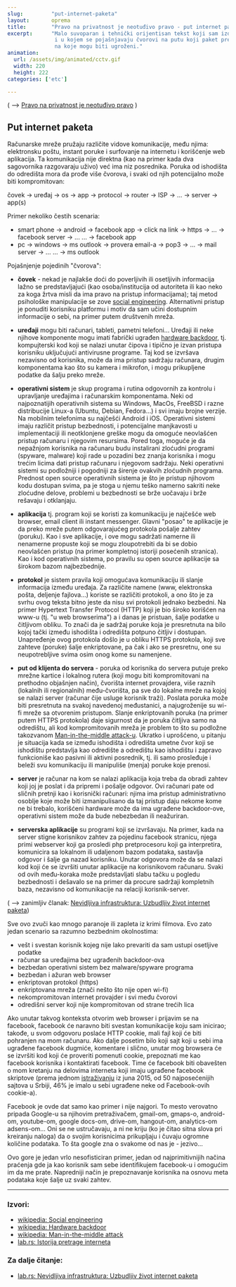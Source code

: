 ```yaml
---
slug:         "put-internet-paketa"
layout:       oprema
title:        "Pravo na privatnost je neotuđivo pravo - put internet paketa"
excerpt:      "Malo suvoparan i tehnički orijentisan tekst koji sam izdvojio iz članka 'Pravo na privatnost je neotuđivo pravo'
               i u kojem se pojašnjavaju čvorovi na putu koji paket pređe od ishodišta do odredišta i nazad, kao i načini
               na koje mogu biti ugroženi."
animation:
  url: /assets/img/animated/cctv.gif
  width: 220
  height: 222
categories: ['etc']

---
```


( -->  <a title="Pravo na privatnost je neotuđivo pravo" href="/etc/privatnost-kao-neotudjivo-pravo/">Pravo na privatnost je neotuđivo pravo</a> )

## Put internet paketa

Računarske mreže pružaju različite vidove komunikacije, među njima: elektronsku poštu, instant poruke i surfovanje na 
internetu i korišćenje web aplikacija. Ta komunikacija nije direktna (kao na primer kada dva sagovornika razgovaraju uživo)
već ima niz posrednika. Poruka od ishodišta do odredišta mora da prođe više čvorova, i svaki od njih potencijalno može 
biti kompromitovan:

čovek -> uređaj -> os -> app -> protocol -> router -> ISP -> ... -> server -> app(s)  

Primer nekoliko čestih scenaria:

- smart phone -> android -> facebook app -> click na link -> https -> ... -> facebook server -> ... ... -> facebook app
- pc -> windows -> ms outlook -> provera email-a -> pop3 -> ... -> mail server -> ... ... -> ms outlook

Pojašnjenje pojedinih "čvorova":

- **čovek** - nekad je najlakše doći do poverljivih ili osetljivih informacija lažno se predstavljajući (kao osoba/institucija 
od autoriteta ili kao neko za koga žrtva misli da ima pravo na pristup informacijama); taj metod psihološke manipulacije
se zove <a class="external" href="https://en.wikipedia.org/wiki/Social_engineering_(security)">social engineering</a>. 
Alternativni pristup je ponuditi korisniku platformu i motiv da sam učini dostupnim informacije o sebi, na primer putem
društvenih mreža.

- **uređaji** mogu biti računari, tableti, pametni telefoni... Uređaji ili neke njihove komponente mogu imati fabrički 
ugrađen <a class="external" href="https://en.wikipedia.org/wiki/Hardware_backdoor">hardware backdoor</a>, tj. kompujterski
kod koji se nalazi unutar čipova i tipično je izvan pristupa korisniku uključujući antivirusne programe. Taj kod se 
izvršava nezavisno od korisnika, može da ima pristup sadržaju računara, drugim komponentama kao što su kamera i mikrofon,
i mogu prikupljene podatke da šalju preko mreže.

- **operativni sistem** je skup programa i rutina odgovornih za kontrolu i upravljanje uređajima i računarskim komponentama.
Neki od najpoznatijih operativnih sistema su Windows, MacOs, FreeBSD i razne distribucije Linux-a (Ubuntu, Debian, Fedora...)
i svi imaju brojne verzije. Na mobilnim telefonima su najčešći Android i iOS. 
Operativni sistemi imaju različit pristup
bezbednosti, i potencijalne manjkavosti u implementaciji ili neotklonjene greške mogu da omoguće neovlašćen pristup 
računaru i njegovim resursima. Pored toga, moguće je da nepažnjom korisnika na računaru budu instalirani zloćudni programi
(spyware, malware) koji rade u pozadini bez znanja korisnika i mogu trećim licima dati pristup računaru i njegovom sadržaju.
Neki operativni sistemi su podložniji i pogodniji za širenje ovakvih zloćudnih programa. Prednost open source operativnih
sistema je što je pristup njihovom kodu dostupan svima, pa je stoga u njemu teško namerno sakriti neke zloćudne delove,
problemi u bezbednosti se brže uočavaju i brže rešavaju i otklanjaju.  

- **aplikacija** tj. program koji se koristi za komunikaciju je najčešće web browser, email client ili instant messenger.
Glavni "posao" te aplikacije je da preko mreže putem odgovarajućeg protokola pošalje zahtev (poruku). Kao i sve aplikacije,
i ove mogu sadržati namerne ili nenamerne propuste koji se mogu zloupotrebiti da bi se dobio neovlašćen pristup (na primer
kompletnoj istoriji posećenih stranica). Kao i kod operativnih sistema, po pravilu su open source aplikacije sa širokom 
bazom najbezbednije.

- **protokol** je sistem pravila koji omogućava komunikaciju ili slanje informacija između uređaja. Za različite namene
(www, elektronska pošta, deljenje fajlova...) koriste se različiti protokoli, a ono što je za svrhu ovog teksta bitno 
jeste da nisu svi protokoli jednako bezbedni. Na primer Hypertext Transfer Protocol (HTTP) koji je bio široko korišćen
na www-u (tj. "u web browserima") a i danas je pristuan, šalje podatke u čitljivom obliku. To znači da je sadržaj poruke
koja je presretnuta na bilo kojoj tački između ishodišta i odredišta potpuno čitljiv i dostupan. Unapređenje ovog protokola
došlo je u obliku HTTPS protokola, koji sve zahteve (poruke) šalje enkriptovane, pa čak i ako se presretnu, one su 
neupotrebljive svima osim onog kome su namenjene. 

- **put od klijenta do servera** - poruka od korisnika do servera putuje preko mrežne kartice i lokalnog rutera (koji mogu 
biti kompromitovani na prethodno objašnjen način), čvorišta internet provajdera, više raznih (lokalnih ili regionalnih) među-čvorišta, pa sve do lokalne mreže
na kojoj se nalazi server (računar čije usluge korisnik traži). Poslata poruka može biti presretnuta na svakoj navedenoj
međustanici, a najugroženije su wi-fi mreže sa otvorenim pristupom. Slanje enkriptovanih poruka (na primer putem HTTPS 
protokola) daje sigurnost da je poruka čitljiva samo na odredištu, ali kod kompromitovanih mreža je problem to što su
podložne takozvanom <a class="external" href="https://en.wikipedia.org/wiki/Man-in-the-middle_attack">Man-in-the-middle 
attack-u</a>. Ukratko i uprošćeno, u pitanju je situacija kada se između ishodišta i odredišta umetne čvor koji se
ishodištu predstavlja kao odredište a odredištu kao ishodištu i zapravo funkcioniše kao pasivni ili aktivni posrednik, tj.
ili samo prosleđuje i beleži svu komunikaciju ili manipuliše (menja) poruke koje prenosi.

- **server** je računar na kom se nalazi aplikacija koja treba da obradi zahtev koji joj je poslat i da pripremi i pošalje
odgovor. Ovi računari pate od sličnih pretnji kao i korisnički računari: njima ima pristup administrativno osoblje koje 
može biti izmanipulisano da taj pristup daju nekome kome ne bi trebalo, korišćeni hardware može da ima ugrađene 
backdoor-ove, operativni sistem može da bude nebezbedan ili neažuriran.

- **serverska aplikacije** su programi koji se izvršavaju. Na primer, kada na server stigne korisnikov zahtev za pojedinu 
facebook stranicu, njega primi webserver koji ga prosledi php pretprocesoru koji ga interpretira, komunicira sa lokalnom
ili udaljenom bazom podataka, sastavlja odgovor i šalje ga nazad korisniku. Unutar odgovora može da se nalazi kod koji 
će se izvršiti unutar aplikacije na korisnikovom računaru. Svaki od ovih među-koraka može predstavljati slabu tačku u 
pogledu bezbednosti i dešavalo se na primer da procure sadržaji kompletnih baza, nezavisno od komunikacije na relaciji
korisnik-server.

( --> zanimljiv članak: <a class="external" href="https://labs.rs/sr/nevidljiva-infrastruktura-uzbudljiv-zivot-internet-paketa/">Nevidljiva infrastruktura: Uzbudljiv život internet paketa</a>)

Sve ovo zvuči kao mnogo paranoje ili zapleta iz krimi filmova. Evo zato jedan scenario sa razumno bezbednim 
okolnostima:

- vešt i svestan korisnik kojeg nije lako prevariti da sam ustupi osetljive podatke
- računar sa uređajima bez ugrađenih backdoor-ova
- bezbedan operativni sistem bez malware/spyware programa
- bezbedan i ažuran web browser
- enkriptovan protokol (https)
- enkriptovana mreža (znači nešto što nije open wi-fi)
- nekompromitovan internet provajder i svi među čvorovi
- odredišni server koji nije kompromitovan od strane trećih lica 

Ako unutar takvog konteksta otvorim web browser i prijavim se na facebook, facebook će naravno biti svestan komunikacije
koju sam inicirao; takođe, u svom odgovoru poslaće HTTP cookie, mali fajl koji će biti pohranjen na mom računaru. Ako dalje
posetim bilo koji sajt koji u sebi ima ugrađene facebook dugmiće, komentare i slično, unutar mog
browsera će se izvršiti kod koji će proveriti pomenuti cookie, prepoznati me kao facebook korisnika i kontaktirati 
facebook. Time će facebook biti obavešten o mom kretanju na delovima interneta koji imaju ugrađene facebook skriptove
(prema jednom <a class="external" href="https://labs.rs/sr/nevidljiva-infrastruktura-onlajn-pratioci/">istraživanju</a> 
iz juna 2015, od 50 najposećenijih sajtova u Srbiji, 46% je imalo u sebi ugrađene neke od Facebook-ovih cookie-a).

<p class="muted">Facebook je ovde dat samo kao primer i nije najgori. To mesto verovatno pripada Google-u sa njihovim pretraživačem, 
gmail-om, gmaps-o, android-om, youtube-om, google docs-om, drive-om, hangout-om, analytics-om adsens-om... Oni se ne ustručavaju,
a ni ne kriju (ko je čitao sitna slova pri kreiranju naloga) da o svojim korisnicima prikupljaju i čuvaju ogromne količine
podataka. To šta google zna o svakome od nas je - jezivo...</p>  

Ovo gore je jedan vrlo nesofisticiran primer, jedan od najprimitivnijih načina praćenja gde ja kao korisnik sam sebe 
identifikujem facebook-u i omogućim im da me prate. Napredniji način je prepoznavanje korisnika na osnovu meta podataka
koje šalje uz svaki zahtev.

***

### Izvori:

- <a class="external" href="https://en.wikipedia.org/wiki/Social_engineering_(security)">wikipedia: Social engineering</a>
- <a class="external" href="https://en.wikipedia.org/wiki/Hardware_backdoor">wikipedia: Hardware backdoor</a>
- <a class="external" href="https://en.wikipedia.org/wiki/Man-in-the-middle_attack">wikipedia: Man-in-the-middle attack</a>
- <a class="external" href="https://labs.rs/sr/istorija-pretrage-interneta/">lab.rs: Istorija pretrage interneta</a>


### Za dalje čitanje:
- <a class="external" href="https://labs.rs/sr/nevidljiva-infrastruktura-uzbudljiv-zivot-internet-paketa/">lab.rs: Nevidljiva infrastruktura: Uzbudljiv život internet paketa</a>
